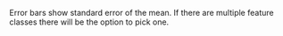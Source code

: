Error bars show standard error of the mean. If there are multiple feature classes there will be the option to pick one.
